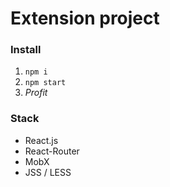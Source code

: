 # Extension project

### Install

1. `npm i`
2. `npm start`
3. *Profit*

### Stack
- React.js
- React-Router
- MobX
- JSS / LESS
